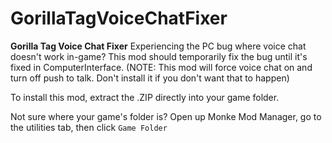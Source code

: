 # GorillaTagVoiceChatFixer

**Gorilla Tag Voice Chat Fixer**
Experiencing the PC bug where voice chat doesn't work in-game? 
This mod should temporarily fix the bug until it's fixed in ComputerInterface.
(NOTE: This mod will force voice chat on and turn off push to talk. Don't install it if you don't want that to happen)

To install this mod, extract the .ZIP directly into your game folder.

Not sure where your game's folder is? Open up Monke Mod Manager, go to the utilities tab, then click `Game Folder`

